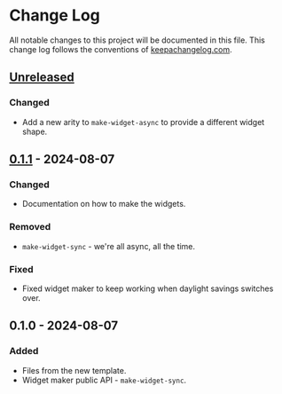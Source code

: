 # Change Log
All notable changes to this project will be documented in this file. This change log follows the conventions of [keepachangelog.com](http://keepachangelog.com/).

## [Unreleased]
### Changed
- Add a new arity to `make-widget-async` to provide a different widget shape.

## [0.1.1] - 2024-08-07
### Changed
- Documentation on how to make the widgets.

### Removed
- `make-widget-sync` - we're all async, all the time.

### Fixed
- Fixed widget maker to keep working when daylight savings switches over.

## 0.1.0 - 2024-08-07
### Added
- Files from the new template.
- Widget maker public API - `make-widget-sync`.

[Unreleased]: https://sourcehost.site/your-name/mp3-tag/compare/0.1.1...HEAD
[0.1.1]: https://sourcehost.site/your-name/mp3-tag/compare/0.1.0...0.1.1
